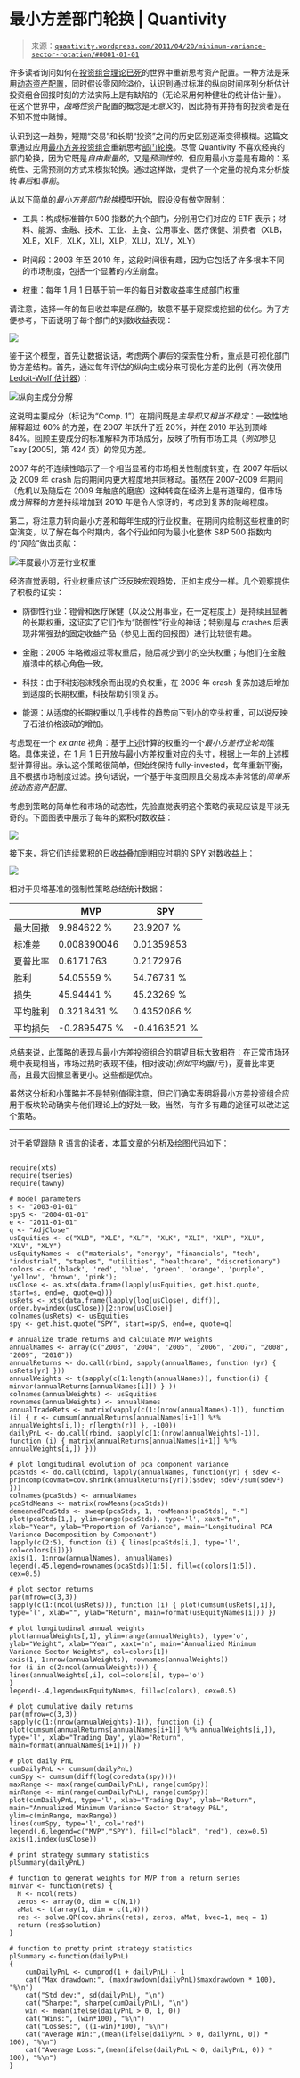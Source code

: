 <!--yml

类别：未分类

日期：2024 年 05 月 18 日 13:44:28

-->

# 最小方差部门轮换 | Quantivity

> 来源：[`quantivity.wordpress.com/2011/04/20/minimum-variance-sector-rotation/#0001-01-01`](https://quantivity.wordpress.com/2011/04/20/minimum-variance-sector-rotation/#0001-01-01)

许多读者询问如何在[投资组合理论已死](https://quantivity.wordpress.com/2011/04/10/portfolio-theory-is-dead-now-what/)的世界中重新思考资产配置。一种方法是采用[动态资产配置](http://en.wikipedia.org/wiki/Dynamic_asset_allocation)，同时假设零风险溢价，认识到通过标准的纵向时间序列分析估计投资组合回报时刻的方法实际上是有缺陷的（无论采用何种健壮的统计估计量）。在这个世界中，*战略性*资产配置的概念是*无意义*的，因此持有并持有的投资者是在不知不觉中赌博。

认识到这一趋势，短期“交易”和长期“投资”之间的历史区别逐渐变得模糊。这篇文章通过应用[最小方差投资组合](https://quantivity.wordpress.com/2011/04/17/minimum-variance-portfolios/)重新思考[部门轮换](http://en.wikipedia.org/wiki/Sector_rotation)。尽管 Quantivity 不喜欢经典的部门轮换，因为它既是*自由裁量的*，又是*预测性的*，但应用最小方差是有趣的：系统性、无需预测的方式来模拟轮换。通过这样做，提供了一个定量的视角来分析旋转*事后*和*事前*。

从以下简单的*最小方差部门轮换*模型开始，假设没有做空限制：

+   工具：构成标准普尔 500 指数的九个部门，分别用它们对应的 ETF 表示；材料、能源、金融、技术、工业、主食、公用事业、医疗保健、消费者（XLB，XLE，XLF，XLK，XLI，XLP，XLU，XLV，XLY）

+   时间段：2003 年至 2010 年，这段时间很有趣，因为它包括了许多根本不同的市场制度，包括一个显著的*内生*崩盘。

+   权重：每年 1 月 1 日基于前一年的每日对数收益率生成部门权重

请注意，选择一年的每日收益率是*任意*的，故意不基于窥探或挖掘的优化。为了方便参考，下面说明了每个部门的对数收益表现：

![](https://quantivity.wordpress.com/wp-content/uploads/2011/04/sector-rets.png)

鉴于这个模型，首先让数据说话，考虑两个*事后*的探索性分析，重点是可视化部门协方差结构。首先，通过每年评估的纵向主成分来可视化方差的比例（再次使用[Ledoit-Wolf 估计器](https://quantivity.wordpress.com/2011/04/17/minimum-variance-portfolios/)）：

![纵向主成分分解](https://quantivity.wordpress.com/wp-content/uploads/2011/04/longitudinal-pca-decomp2.png "longitudinal-pca-decomp")

这说明主要成分（标记为“Comp. 1”）在期间既是*主导却又相当不稳定*：一致性地解释超过 60% 的方差，在 2007 年跃升了近 20%，并在 2010 年达到顶峰 84%。回顾主要成分的标准解释为市场成分，反映了所有市场工具（*例如*参见 Tsay [2005]，第 424 页）的常见方差。

2007 年的不连续性暗示了一个相当显著的市场相关性制度转变，在 2007 年后以及 2009 年 crash 后的期间内更大程度地共同移动。虽然在 2007-2009 年期间（危机以及随后在 2009 年触底的磨底）这种转变在经济上是有道理的，但市场成分解释的方差持续增加到 2010 年是令人惊讶的，考虑到复苏的陡峭程度。

第二，将注意力转向最小方差和每年生成的行业权重。在期间内绘制这些权重的时空演变，以了解在每个时期内，各个行业如何为最小化整体 S&P 500 指数内的“风险”做出贡献：

![年度最小方差行业权重](https://quantivity.wordpress.com/wp-content/uploads/2011/04/annual-mv-sector-weights.png "annual-mv-sector-weights")

经济直觉表明，行业权重应该广泛反映宏观趋势，正如主成分一样。几个观察提供了积极的证实：

+   防御性行业：镫骨和医疗保健（以及公用事业，在一定程度上）是持续且显著的长期权重，这证实了它们作为“防御性”行业的神话；特别是与 crashes 后表现非常强劲的固定收益产品（参见上面的回报图）进行比较很有趣。

+   金融：2005 年略微超过零权重后，随后减少到小的空头权重；与他们在金融崩溃中的核心角色一致。

+   科技：由于科技泡沫残余而出现的负权重，在 2009 年 crash 复苏加速后增加到适度的长期权重，科技帮助引领复苏。

+   能源：从适度的长期权重以几乎线性的趋势向下到小的空头权重，可以说反映了石油价格波动的增加。

考虑现在一个 *ex ante* 视角：基于上述计算的权重的一个*最小方差行业轮动*策略。具体来说，在 1 月 1 日开放与最小方差权重对应的头寸，根据上一年的上述模型计算得出。承认这个策略很简单，但始终保持 fully-invested，每年重新平衡，且不根据市场制度过滤。换句话说，一个基于年度回顾且交易成本非常低的*简单系统动态资产配置*。

考虑到策略的简单性和市场的动态性，先验直觉表明这个策略的表现应该是平淡无奇的。下面图表中展示了每年的累积对数收益：

![](https://quantivity.wordpress.com/wp-content/uploads/2011/04/min-var-sector-rets.png)

接下来，将它们连续累积的日收益叠加到相应时期的 SPY 对数收益上：

![](https://quantivity.wordpress.com/wp-content/uploads/2011/04/mvp-pl2.png)

相对于贝塔基准的强制性策略总结统计数据：

|  | MVP | SPY |
| --- | --- | --- |
| 最大回撤 | 9.984622 % | 23.9207 % |
| 标准差 | 0.008390046 | 0.01359853 |
| 夏普比率 | 0.6171763 | 0.2172976 |
| 胜利 | 54.05559 % | 54.76731 % |
| 损失 | 45.94441 % | 45.23269 % |
| 平均胜利 | 0.3218431 % | 0.4352086 % |
| 平均损失 | -0.2895475 % | -0.4163521 % |

总结来说，此策略的表现与最小方差投资组合的期望目标大致相符：在正常市场环境中表现相当，市场过热时表现不佳，相对波动(*例如*平均赢/亏)，夏普比率更高，且最大回撤显著更小。这些都是优点。

虽然这分析和小策略并不是特别值得注意，但它们确实表明将最小方差投资组合应用于板块轮动确实与他们理论上的好处一致。当然，有许多有趣的途径可以改进这个策略。

* * *

对于希望跟随 R 语言的读者，本篇文章的分析及绘图代码如下：

```

require(xts)
require(tseries)
require(tawny)

# model parameters
s <- "2003-01-01"
spyS <- "2004-01-01"
e <- "2011-01-01"
q <- "AdjClose"
usEquities <- c("XLB", "XLE", "XLF", "XLK", "XLI", "XLP", "XLU", "XLV", "XLY")
usEquityNames <- c("materials", "energy", "financials", "tech", "industrial", "staples", "utilities", "healthcare", "discretionary")
colors <- c('black', 'red', 'blue', 'green', 'orange', 'purple', 'yellow', 'brown', 'pink');
usClose <- as.xts(data.frame(lapply(usEquities, get.hist.quote, start=s, end=e, quote=q)))
usRets <- xts(data.frame(lapply(log(usClose), diff)), order.by=index(usClose))[2:nrow(usClose)]
colnames(usRets) <- usEquities
spy <- get.hist.quote("SPY", start=spyS, end=e, quote=q)

# annualize trade returns and calculate MVP weights
annualNames <- array(c("2003", "2004", "2005", "2006", "2007", "2008", "2009", "2010"))
annualReturns <- do.call(rbind, sapply(annualNames, function (yr) { usRets[yr] }))
annualWeights <- t(sapply(c(1:length(annualNames)), function(i) { minvar(annualReturns[annualNames[i]]) } ))
colnames(annualWeights) <- usEquities
rownames(annualWeights) <- annualNames
annualTradeRets <- matrix(vapply(c(1:(nrow(annualNames)-1)), function (i) { r <- cumsum(annualReturns[annualNames[i+1]] %*% annualWeights[i,]); r[length(r)] }, -100))
dailyPnL <- do.call(rbind, sapply(c(1:(nrow(annualWeights)-1)), function (i) { matrix(annualReturns[annualNames[i+1]] %*% annualWeights[i,]) }))

# plot longitudinal evolution of pca component variance
pcaStds <- do.call(cbind, lapply(annualNames, function(yr) { sdev <- princomp(covmat=cov.shrink(annualReturns[yr]))$sdev; sdev²/sum(sdev²) }))
colnames(pcaStds) <- annualNames
pcaStdMeans <- matrix(rowMeans(pcaStds))
demeanedPcaStds <- sweep(pcaStds, 1, rowMeans(pcaStds), "-")
plot(pcaStds[1,], ylim=range(pcaStds), type='l', xaxt="n", xlab="Year", ylab="Proportion of Variance", main="Longitudinal PCA Variance Decomposition by Component")
lapply(c(2:5), function (i) { lines(pcaStds[i,], type='l', col=colors[i])})
axis(1, 1:nrow(annualNames), annualNames)
legend(.45,legend=rownames(pcaStds)[1:5], fill=c(colors[1:5]), cex=0.5)

# plot sector returns
par(mfrow=c(3,3))
sapply(c(1:(ncol(usRets))), function (i) { plot(cumsum(usRets[,i]), type='l', xlab="", ylab="Return", main=format(usEquityNames[i])) })

# plot longitudinal annual weights
plot(annualWeights[,1], ylim=range(annualWeights), type='o', ylab="Weight", xlab="Year", xaxt="n", main="Annualized Minimum Variance Sector Weights", col=colors[1])
axis(1, 1:nrow(annualWeights), rownames(annualWeights))
for (i in c(2:ncol(annualWeights))) {
lines(annualWeights[,i], col=colors[i], type='o')
}
legend(-.4,legend=usEquityNames, fill=c(colors), cex=0.5)

# plot cumulative daily returns
par(mfrow=c(3,3))
sapply(c(1:(nrow(annualWeights)-1)), function (i) { plot(cumsum(annualReturns[annualNames[i+1]] %*% annualWeights[i,]), type='l', xlab="Trading Day", ylab="Return", main=format(annualNames[i+1])) })

# plot daily PnL
cumDailyPnL <- cumsum(dailyPnL)
cumSpy <- cumsum(diff(log(coredata(spy))))
maxRange <- max(range(cumDailyPnL), range(cumSpy))
minRange <- min(range(cumDailyPnL), range(cumSpy))
plot(cumDailyPnL, type='l', xlab="Trading Day", ylab="Return", main="Annualized Minimum Variance Sector Strategy P&L", ylim=c(minRange, maxRange))
lines(cumSpy, type='l', col='red')
legend(.6,legend=c("MVP","SPY"), fill=c("black", "red"), cex=0.5)
axis(1,index(usClose))

# print strategy summary statistics
plSummary(dailyPnL)

# function to generat weights for MVP from a return series
minvar <- function(rets) {
  N <- ncol(rets)
  zeros <- array(0, dim = c(N,1))
  aMat <- t(array(1, dim = c(1,N)))
  res <- solve.QP(cov.shrink(rets), zeros, aMat, bvec=1, meq = 1)
  return (res$solution)
}

# function to pretty print strategy statistics
plSummary <-function(dailyPnL)
{
 	cumDailyPnL <- cumprod(1 + dailyPnL) - 1
	cat("Max drawdown:", (maxdrawdown(dailyPnL)$maxdrawdown * 100), "%\n")
	cat("Std dev:", sd(dailyPnL), "\n")
	cat("Sharpe:", sharpe(cumDailyPnL), "\n")
	win <- mean(ifelse(dailyPnL > 0, 1, 0))
	cat("Wins:", (win*100), "%\n")
	cat("Losses:", ((1-win)*100), "%\n")
	cat("Average Win:",(mean(ifelse(dailyPnL > 0, dailyPnL, 0)) * 100), "%\n")
	cat("Average Loss:",(mean(ifelse(dailyPnL < 0, dailyPnL, 0)) * 100), "%\n")
}

```
